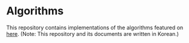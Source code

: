 # Algorithms

This repository contains implementations of the algorithms featured on [here](https://hellogaon.tistory.com/notice/43).
(Note: This repository and its documents are written in Korean.)

